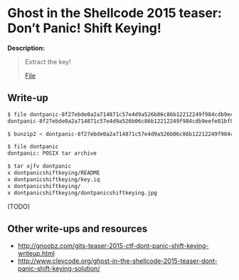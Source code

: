 # Ghost in the Shellcode 2015 teaser: Don’t Panic! Shift Keying!

**Description:**

> Extract the key!
>
> [File](dontpanic-8f27ebde0a2a714871c57e4d9a526b06c86b12212249f984cdb9eefe81bf8f7c)

## Write-up

```bash
$ file dontpanic-8f27ebde0a2a714871c57e4d9a526b06c86b12212249f984cdb9eefe81bf8f7c
dontpanic-8f27ebde0a2a714871c57e4d9a526b06c86b12212249f984cdb9eefe81bf8f7c: bzip2 compressed data, block size = 600k

$ bunzip2 < dontpanic-8f27ebde0a2a714871c57e4d9a526b06c86b12212249f984cdb9eefe81bf8f7c > dontpanic

$ file dontpanic
dontpanic: POSIX tar archive

$ tar xjfv dontpanic
x dontpanicshiftkeying/README
x dontpanicshiftkeying/key.iq
x dontpanicshiftkeying/
x dontpanicshiftkeying/dontpanicshiftkeying.jpg
```

(TODO)

## Other write-ups and resources

* <http://gnoobz.com/gits-teaser-2015-ctf-dont-panic-shift-keying-writeup.html>
* <http://www.clevcode.org/ghost-in-the-shellcode-2015-teaser-dont-panic-shift-keying-solution/>

